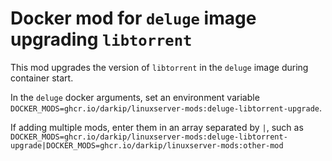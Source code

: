 # Docker mod for `deluge` image upgrading `libtorrent`

This mod upgrades the version of `libtorrent` in the `deluge` image during container start.

In the `deluge` docker arguments, set an environment variable
`DOCKER_MODS=ghcr.io/darkip/linuxserver-mods:deluge-libtorrent-upgrade`.

If adding multiple mods, enter them in an array separated by `|`, such as
`DOCKER_MODS=ghcr.io/darkip/linuxserver-mods:deluge-libtorrent-upgrade|DOCKER_MODS=ghcr.io/darkip/linuxserver-mods:other-mod`
